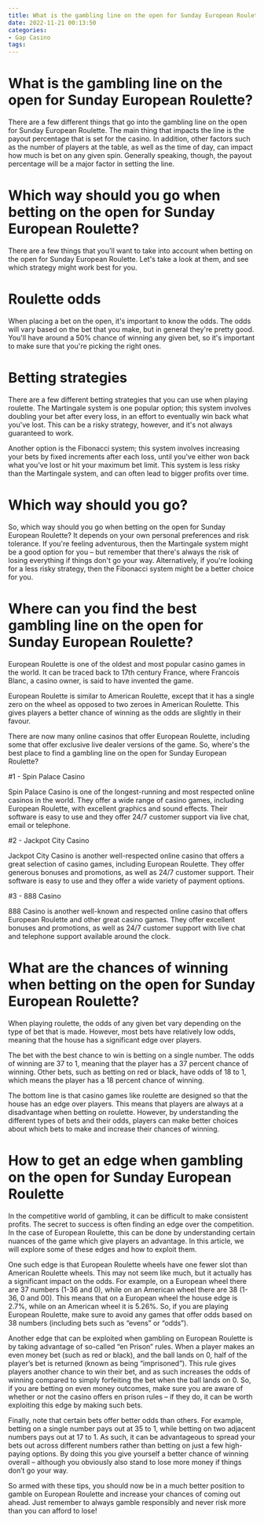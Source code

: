 ```yaml
---
title: What is the gambling line on the open for Sunday European Roulette
date: 2022-11-21 00:13:50
categories:
- Gap Casino
tags:
---
```



# What is the gambling line on the open for Sunday European Roulette?

There are a few different things that go into the gambling line on the open for Sunday European Roulette. The main thing that impacts the line is the payout percentage that is set for the casino. In addition, other factors such as the number of players at the table, as well as the time of day, can impact how much is bet on any given spin. Generally speaking, though, the payout percentage will be a major factor in setting the line.

# Which way should you go when betting on the open for Sunday European Roulette?

There are a few things that you'll want to take into account when betting on the open for Sunday European Roulette. Let's take a look at them, and see which strategy might work best for you.

# Roulette odds

When placing a bet on the open, it's important to know the odds. The odds will vary based on the bet that you make, but in general they're pretty good. You'll have around a 50% chance of winning any given bet, so it's important to make sure that you're picking the right ones.

# Betting strategies

There are a few different betting strategies that you can use when playing roulette. The Martingale system is one popular option; this system involves doubling your bet after every loss, in an effort to eventually win back what you've lost. This can be a risky strategy, however, and it's not always guaranteed to work.

Another option is the Fibonacci system; this system involves increasing your bets by fixed increments after each loss, until you've either won back what you've lost or hit your maximum bet limit. This system is less risky than the Martingale system, and can often lead to bigger profits over time.

# Which way should you go?

So, which way should you go when betting on the open for Sunday European Roulette? It depends on your own personal preferences and risk tolerance. If you're feeling adventurous, then the Martingale system might be a good option for you – but remember that there's always the risk of losing everything if things don't go your way. Alternatively, if you're looking for a less risky strategy, then the Fibonacci system might be a better choice for you.

# Where can you find the best gambling line on the open for Sunday European Roulette?

European Roulette is one of the oldest and most popular casino games in the world. It can be traced back to 17th century France, where Francois Blanc, a casino owner, is said to have invented the game.

European Roulette is similar to American Roulette, except that it has a single zero on the wheel as opposed to two zeroes in American Roulette. This gives players a better chance of winning as the odds are slightly in their favour.

There are now many online casinos that offer European Roulette, including some that offer exclusive live dealer versions of the game. So, where's the best place to find a gambling line on the open for Sunday European Roulette?

#1 - Spin Palace Casino

Spin Palace Casino is one of the longest-running and most respected online casinos in the world. They offer a wide range of casino games, including European Roulette, with excellent graphics and sound effects. Their software is easy to use and they offer 24/7 customer support via live chat, email or telephone.

#2 - Jackpot City Casino

Jackpot City Casino is another well-respected online casino that offers a great selection of casino games, including European Roulette. They offer generous bonuses and promotions, as well as 24/7 customer support. Their software is easy to use and they offer a wide variety of payment options.

#3 - 888 Casino

888 Casino is another well-known and respected online casino that offers European Roulette and other great casino games. They offer excellent bonuses and promotions, as well as 24/7 customer support with live chat and telephone support available around the clock.

# What are the chances of winning when betting on the open for Sunday European Roulette?

When playing roulette, the odds of any given bet vary depending on the type of bet that is made. However, most bets have relatively low odds, meaning that the house has a significant edge over players.

The bet with the best chance to win is betting on a single number. The odds of winning are 37 to 1, meaning that the player has a 37 percent chance of winning. Other bets, such as betting on red or black, have odds of 18 to 1, which means the player has a 18 percent chance of winning.

The bottom line is that casino games like roulette are designed so that the house has an edge over players. This means that players are always at a disadvantage when betting on roulette. However, by understanding the different types of bets and their odds, players can make better choices about which bets to make and increase their chances of winning.

# How to get an edge when gambling on the open for Sunday European Roulette

In the competitive world of gambling, it can be difficult to make consistent profits. The secret to success is often finding an edge over the competition. In the case of European Roulette, this can be done by understanding certain nuances of the game which give players an advantage. In this article, we will explore some of these edges and how to exploit them.

One such edge is that European Roulette wheels have one fewer slot than American Roulette wheels. This may not seem like much, but it actually has a significant impact on the odds. For example, on a European wheel there are 37 numbers (1-36 and 0), while on an American wheel there are 38 (1-36, 0 and 00). This means that on a European wheel the house edge is 2.7%, while on an American wheel it is 5.26%. So, if you are playing European Roulette, make sure to avoid any games that offer odds based on 38 numbers (including bets such as “evens” or “odds”).

Another edge that can be exploited when gambling on European Roulette is by taking advantage of so-called “en Prison” rules. When a player makes an even money bet (such as red or black), and the ball lands on 0, half of the player’s bet is returned (known as being “imprisoned”). This rule gives players another chance to win their bet, and as such increases the odds of winning compared to simply forfeiting the bet when the ball lands on 0. So, if you are betting on even money outcomes, make sure you are aware of whether or not the casino offers en prison rules – if they do, it can be worth exploiting this edge by making such bets.

Finally, note that certain bets offer better odds than others. For example, betting on a single number pays out at 35 to 1, while betting on two adjacent numbers pays out at 17 to 1. As such, it can be advantageous to spread your bets out across different numbers rather than betting on just a few high-paying options. By doing this you give yourself a better chance of winning overall – although you obviously also stand to lose more money if things don’t go your way.

So armed with these tips, you should now be in a much better position to gamble on European Roulette and increase your chances of coming out ahead. Just remember to always gamble responsibly and never risk more than you can afford to lose!